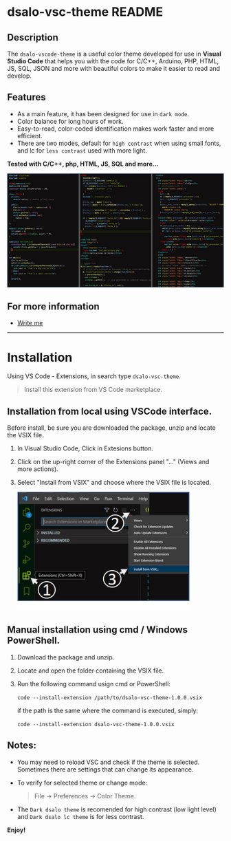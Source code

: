 # dsalo-vsc-theme README

## Description  

The `dsalo-vscode-theme` is a useful color theme developed for use in **Visual Studio Code** that helps you with the code for C/C++, Arduino, PHP, HTML, JS, SQL, JSON and more with beautiful colors to make it easier to read and develop.

## Features
* As a main feature, it has been designed for use in `dark mode`.
* Color balance for long hours of work.
* Easy-to-read, color-coded identification makes work faster and more efficient.
* There are two modes, default for `high contrast` when using small fonts, and lc for `less contrast` used with more light.
 

**Tested with C/C++, php, HTML, JS, SQL and more...**



!["How it looks like"](https://github.com/dmsalo/VSC-dsalo-Theme/raw/HEAD/assets/dsalo-theme.jpg)


## For more information

* [Write me](mailto:dmsalomonr@gmail.com "mailto Denis Salomon")

---
# Installation
Using VS Code - Extensions, in search type `dsalo-vsc-theme`.
>Install this extension from VS Code marketplace.

## Installation from local using VSCode interface.
Before install, be sure you are downloaded the package, unzip and locate the VSIX file.

1. In Visual Studio Code, Click in Extesions button.
2. Click on the up-right corner of the Extensions panel "..." (Views and more actions).
3. Select "Install from VSIX" and choose where the VSIX file is located.

    <img src="https://github.com/dmsalo/VSC-dsalo-Theme/raw/HEAD/assets/how_install.jpg" width="400"/>
    
## Manual installation using cmd / Windows PowerShell.

1. Download the package and unzip.
2. Locate and open the folder containing the VSIX file.
3. Run the following command usign cmd or PowerShell:
  
   `code --install-extension /path/to/dsalo-vsc-theme-1.0.0.vsix`

   if the path is the same where the command is executed, simply:

   `code --install-extension dsalo-vsc-theme-1.0.0.vsix`

## Notes: 
* You may need to reload VSC and check if the theme is selected.<BR>
Sometimes there are settings that can change its appearance.<BR>

* To verify for selected theme or change mode: 
  >File -> Preferences -> Color Theme.

* The `Dark dsalo theme` is recomended for high contrast (low light level) and `Dark dsalo lc theme` is for less contrast.

**Enjoy!**
